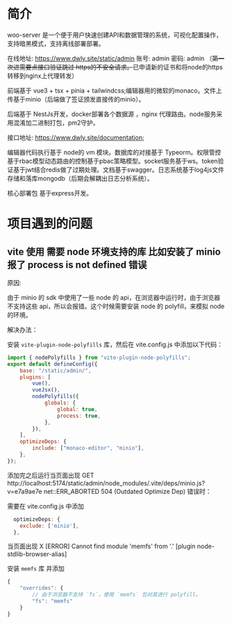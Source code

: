 # 简介

woo-server 是一个便于用户快速创建API和数据管理的系统，可视化配置操作，支持暗黑模式，支持离线部署部署。

在线地址: https://www.dwly.site/static/admin   账号: admin 密码: admin （~~第一次进需要点接口验证跳过 https的不安全请求。~~已申请新的证书和将node的https转移到nginx上代理转发）

前端基于 vue3 + tsx + pinia + tailwindcss;编辑器用的微软的monaco。文件上传基于minio（后端做了签证颁发直接传的minio）。

后端基于 NestJs开发，docker部署各个数据源 ，nginx 代理路由。node服务采用混淆加二进制打包，pm2守护。

接口地址: https://www.dwly.site/documentation;

编辑器代码执行基于 node的 vm 模块。数据库的对接基于 Typeorm。权限管控基于rbac模型动态路由的控制基于pbac策略模型。socket服务基于ws。token验证基于jwt结合redis做了过期处理。文档基于swagger。日志系统基于log4js文件存储和落库mongodb（后期会解耦出日志分析系统）。

核心部署包 基于express开发。

# 项目遇到的问题

## vite 使用 需要 node 环境支持的库 比如安装了 minio 报了 process is not defined 错误

原因:

由于 minio 的 sdk 中使用了一些 node 的 api，在浏览器中运行时，由于浏览器不支持这些 api，所以会报错。这个时候需要安装 node 的 polyfill，来模拟 node 的环境。

解决办法：

安装 `vite-plugin-node-polyfills` 库，然后在 vite.config.js 中添加以下代码：

```js
import { nodePolyfills } from "vite-plugin-node-polyfills";
export default defineConfig({
    base: "/static/admin/",
    plugins: [
        vue(),
        vueJsx(),
        nodePolyfills({
            globals: {
                global: true,
                process: true,
            },
        }),
    ],
    optimizeDeps: {
        include: ["monaco-editor", "minio"],
    },
});
```

添加完之后运行当页面出现 GET http://localhost:5174/static/admin/node_modules/.vite/deps/minio.js?v=e7a9ae7e net::ERR_ABORTED 504 (Outdated Optimize Dep) 错误时：

需要在 vite.config.js 中添加

```js
  optimizeDeps: {
    exclude: ['minio'],
  },
```

当页面出现 X [ERROR] Cannot find module 'memfs' from '.' [plugin node-stdlib-browser-alias]

安装 `memfs` 库 并添加

```js
{
    "overrides": {
        // 由于浏览器不支持 `fs`，使用 `memfs` 包对其进行 polyfill。
        "fs": "memfs"
    }
}
```
